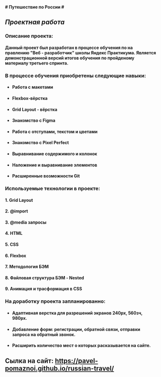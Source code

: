 
**# Путешествие по России #**
## _Проектная работа_

 ### Описание проекта:

 #### Данный проект был разработан в процессе обучения по на правлению "Веб - разработчик" школы Яндекс Практикума. Является демонстрационной версий итогов обучения по пройденому материалу третьего спринта.

 ### В процессе обучения приобретены следующие навыки:

 
 * #### Работа с макетами
 * #### Flexbox-вёрстка
 * #### Grid Layout - вёрстка
 * #### Знакомство с Figma
 * #### Работа с отступами, текстом и цветами
 * #### Знакомство с Pixel Perfect
 * #### Выравнивание содержимого и колонок
 * #### Наложение и выравнивание элементов
 * #### Расширенные возможности Git

 ### Используемые технологии в проекте:

 #### 1. Grid Layout
 #### 2. @import
 #### 3. @media запросы
 #### 4. HTML 
 #### 5. CSS
 #### 6. Flexbox
 #### 7. Методология БЭМ
 #### 8. Файловая структура БЭМ - Nested
 #### 9. Анимация и трасформация в CSS

 ### На доработку проекта запланированно:

 * #### Адаптивная верстка для разрешений экранов 240px, 560зч, 980px.
 * #### Добавление форм: регистрации, обратной связи, отправки запроса на обратный звонок.
 * #### Расширить количество мест о которых расказывается на сайте.

 ## Сылка на сайт: https://pavel-pomaznoi.github.io/russian-travel/
 

